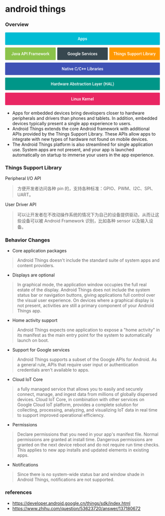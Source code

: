 # android things

### Overview

![](https://github.com/letheascetic/coder/blob/master/IOT/pic/platform-architecture.png "platform-architecture")

* Apps for embedded devices bring developers closer to hardware peripherals and drivers than phones and tablets. In addition, embedded devices typically present a single app experience to users.
* Android Things extends the core Android framework with additional APIs provided by the Things Support Library. These APIs allow apps to integrate with new types of hardware not found on mobile devices.
* The Android Things platform is also streamlined for single application use. System apps are not present, and your app is launched automatically on startup to immerse your users in the app experience.


### Things Support Library

Peripheral I/O API

> 方便开发者访问各种 pin 的，支持各种标准：GPIO、PWM、I2C、SPI、UART。

User Driver API

> 可以让开发者在不改动操作系统的情况下为自己的设备提供驱动，从而让这些设备可以被 Android Framework 识别，比如各种 sensor 以及输入设备。


### Behavior Changes

* Core application packages

> Android Things doesn't include the standard suite of system apps and content providers.

* Displays are optional

> In graphical mode, the application window occupies the full real estate of the display. Android Things does not include the system status bar or navigation buttons, giving applications full control over the visual user experience.
> On devices where a graphical display is not present, activities are still a primary component of your Android Things app.

* Home activity support

> Android Things expects one application to expose a "home activity" in its manifest as the main entry point for the system to automatically launch on boot.

* Support for Google services

> Android Things supports a subset of the Google APIs for Android.
> As a general rule, APIs that require user input or authentication credentials aren't available to apps.

* Cloud IoT Core

> a fully managed service that allows you to easily and securely connect, manage, and ingest data from millions of globally dispersed devices. Cloud IoT Core, in combination with other services on Google Cloud IoT platform, provides a complete solution for collecting, processing, analyzing, and visualizing IoT data in real time to support improved operational efficiency.

* Permissions

> Declare permissions that you need in your app's manifest file. Normal permissions are granted at install time. Dangerous permissions are granted on the next device reboot and do not require run time checks. This applies to new app installs and updated <uses-permission> elements in existing apps.

* Notifications

> Since there is no system-wide status bar and window shade in Android Things, notifications are not supported.



### references

* https://developer.android.google.cn/things/sdk/index.html
* https://www.zhihu.com/question/53623720/answer/137180672





